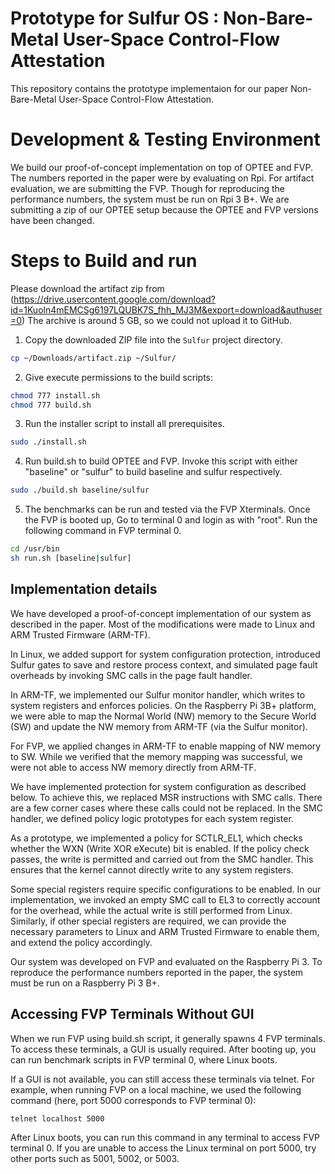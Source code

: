 # Prototype for Sulfur OS : Non-Bare-Metal User-Space Control-Flow Attestation
This repository contains the prototype implementaion for our paper Non-Bare-Metal User-Space Control-Flow Attestation. 

# Development & Testing Environment
We build our proof-of-concept implementation on top of OPTEE and FVP. The numbers reported in the paper were by evaluating on Rpi. For artifact evaluation, we are submitting the FVP. Though for reproducing the performance numbers, the system must be run on Rpi 3 B+. We are submitting a zip of our OPTEE setup because the OPTEE and FVP versions have been changed.

# Steps to Build and run
Please download the artifact zip from (https://drive.usercontent.google.com/download?id=1Kuoln4mEMCSg6197LQUBK7S_fhh_MJ3M&export=download&authuser=0)
The archive is around 5 GB, so we could not upload it to GitHub.

1. Copy the downloaded ZIP file into the `Sulfur` project directory.

```bash
cp ~/Downloads/artifact.zip ~/Sulfur/
```
2. Give execute permissions to the build scripts:
```bash
chmod 777 install.sh
chmod 777 build.sh
```
3. Run the installer script to install all prerequisites.
```bash
sudo ./install.sh
```
4. Run build.sh to build OPTEE and FVP. Invoke this script with either "baseline" or "sulfur" to build baseline and sulfur respectively.

```bash
sudo ./build.sh baseline/sulfur 
```

5. The benchmarks can be run and tested via the FVP Xterminals. 
Once the FVP is booted up, Go to terminal 0 and login as with "root".
Run the following command in FVP terminal 0.

```bash
cd /usr/bin
sh run.sh [baseline|sulfur]
```

## Implementation details
We have developed a proof-of-concept implementation of our system as described in the paper. Most of the modifications were made to Linux and ARM Trusted Firmware (ARM-TF).

In Linux, we added support for system configuration protection, introduced Sulfur gates to save and restore process context, and simulated page fault overheads by invoking SMC calls in the page fault handler.

In ARM-TF, we implemented our Sulfur monitor handler, which writes to system registers and enforces policies. On the Raspberry Pi 3B+ platform, we were able to map the Normal World (NW) memory to the Secure World (SW) and update the NW memory from ARM-TF (via the Sulfur monitor).

For FVP, we applied changes in ARM-TF to enable mapping of NW memory to SW. While we verified that the memory mapping was successful, we were not able to access NW memory directly from ARM-TF.


We have implemented protection for system configuration as described below.
To achieve this, we replaced MSR instructions with SMC calls. There are a few corner cases where these calls could not be replaced. In the SMC handler, we defined policy logic prototypes for each system register.

As a prototype, we implemented a policy for SCTLR_EL1, which checks whether the WXN (Write XOR eXecute) bit is enabled. If the policy check passes, the write is permitted and carried out from the SMC handler. This ensures that the kernel cannot directly write to any system registers.

Some special registers require specific configurations to be enabled. In our implementation, we invoked an empty SMC call to EL3 to correctly account for the overhead, while the actual write is still performed from Linux. Similarly, if other special registers are required, we can provide the necessary parameters to Linux and ARM Trusted Firmware to enable them, and extend the policy accordingly.

Our system was developed on FVP and evaluated on the Raspberry Pi 3. To reproduce the performance numbers reported in the paper, the system must be run on a Raspberry Pi 3 B+.

## Accessing FVP Terminals Without GUI

When we run FVP using build.sh script, it generally spawns 4 FVP terminals. To access these terminals, a GUI is usually required. After booting up, you can run benchmark scripts in FVP terminal 0, where Linux boots.

If a GUI is not available, you can still access these terminals via telnet. For example, when running FVP on a local machine, we used the following command (here, port 5000 corresponds to FVP terminal 0):
```bash
telnet localhost 5000
```
After Linux boots, you can run this command in any terminal to access FVP terminal 0. If you are unable to access the Linux terminal on port 5000, try other ports such as 5001, 5002, or 5003.
